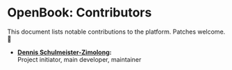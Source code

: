OpenBook: Contributors
=============================

This document lists notable contributions to the platform. Patches welcome. 🤠

 * __[Dennis Schulmeister-Zimolong](https://github.com/DennisSchulmeister):__ <br>
   Project initiator, main developer, maintainer
